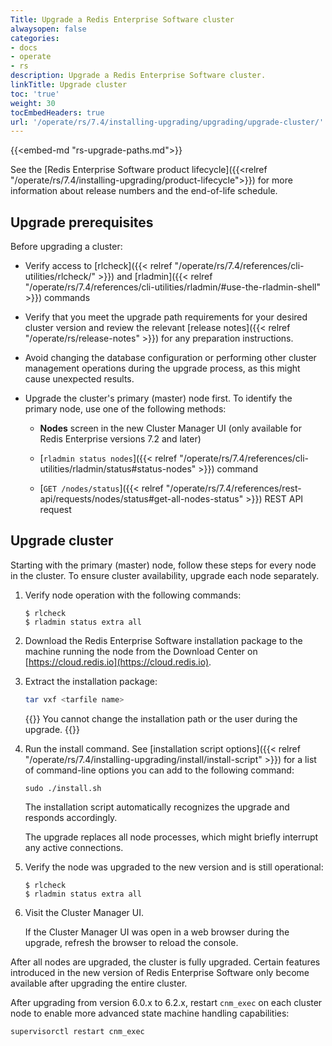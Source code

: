 ```yaml
---
Title: Upgrade a Redis Enterprise Software cluster
alwaysopen: false
categories:
- docs
- operate
- rs
description: Upgrade a Redis Enterprise Software cluster.
linkTitle: Upgrade cluster
toc: 'true'
weight: 30
tocEmbedHeaders: true
url: '/operate/rs/7.4/installing-upgrading/upgrading/upgrade-cluster/'
---
```


{{<embed-md "rs-upgrade-paths.md">}}

See the [Redis Enterprise Software product lifecycle]({{<relref "/operate/rs/7.4/installing-upgrading/product-lifecycle">}}) for more information about release numbers and the end-of-life schedule.

## Upgrade prerequisites

Before upgrading a cluster:

- Verify access to [rlcheck]({{< relref "/operate/rs/7.4/references/cli-utilities/rlcheck/" >}}) and [rladmin]({{< relref "/operate/rs/7.4/references/cli-utilities/rladmin/#use-the-rladmin-shell" >}}) commands

- Verify that you meet the upgrade path requirements for your desired cluster version and review the relevant [release notes]({{< relref "/operate/rs/release-notes" >}}) for any preparation instructions.

- Avoid changing the database configuration or performing other cluster management operations during the upgrade process, as this might cause unexpected results.

- Upgrade the cluster's primary (master) node first. To identify the primary node, use one of the following methods:

    - **Nodes** screen in the new Cluster Manager UI (only available for Redis Enterprise versions 7.2 and later)

    - [`rladmin status nodes`]({{< relref "/operate/rs/7.4/references/cli-utilities/rladmin/status#status-nodes" >}}) command
    
    - [`GET /nodes/status`]({{< relref "/operate/rs/7.4/references/rest-api/requests/nodes/status#get-all-nodes-status" >}}) REST API request

## Upgrade cluster

Starting with the primary (master) node, follow these steps for every node in the cluster. To ensure cluster availability, upgrade each node separately.

1.  Verify node operation with the following commands:

    ``` shell
    $ rlcheck
    $ rladmin status extra all
    ```

2.  Download the Redis Enterprise Software installation package to the machine running the node from the Download Center on [https://cloud.redis.io](https://cloud.redis.io).  

3.  Extract the installation package:

    ```sh
    tar vxf <tarfile name>
    ```

    {{<note>}}
You cannot change the installation path or the user during the upgrade.
    {{</note>}}

1.  Run the install command. See [installation script options]({{< relref "/operate/rs/7.4/installing-upgrading/install/install-script" >}}) for a list of command-line options you can add to the following command:

    ``` shell
    sudo ./install.sh
    ```

    The installation script automatically recognizes the upgrade and responds accordingly.

    The upgrade replaces all node processes, which might briefly interrupt any active connections.

2.  Verify the node was upgraded to the new version and is still operational:

    ``` shell
    $ rlcheck
    $ rladmin status extra all
    ```

3.  Visit the Cluster Manager UI.

    If the Cluster Manager UI was open in a web browser during the upgrade, refresh the browser to reload the console.

After all nodes are upgraded, the cluster is fully upgraded. Certain features introduced in the new version of Redis Enterprise Software only become available after upgrading the entire cluster.

After upgrading from version 6.0.x to 6.2.x, restart `cnm_exec` on each cluster node to enable more advanced state machine handling capabilities:

```sh
supervisorctl restart cnm_exec
```
